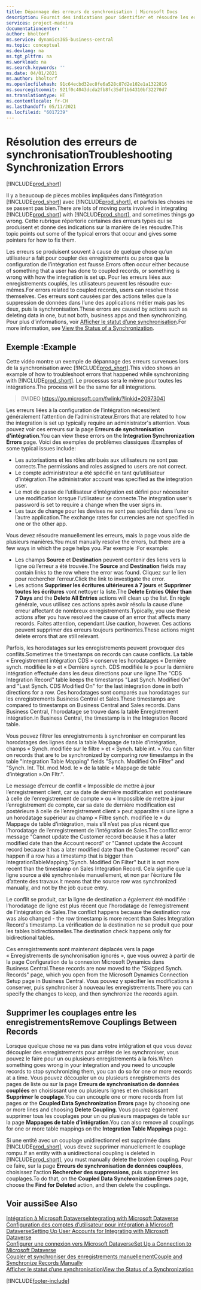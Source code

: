 ```yaml
---
title: Dépannage des erreurs de synchronisation | Microsoft Docs
description: Fournit des indications pour identifier et résoudre les erreurs de synchronisation.
services: project-madeira
documentationcenter: ''
author: bholtorf
ms.service: dynamics365-business-central
ms.topic: conceptual
ms.devlang: na
ms.tgt_pltfrm: na
ms.workload: na
ms.search.keywords: ''
ms.date: 04/01/2021
ms.author: bholtorf
ms.openlocfilehash: 91c64ecbd32ec8fe6a528c87d2e102e1a1322816
ms.sourcegitcommit: 921f0c4043dcda2fb8fc35df1b64310bf32270d7
ms.translationtype: HT
ms.contentlocale: fr-CH
ms.lasthandoff: 05/11/2021
ms.locfileid: "6017239"
---
```

# <a name="troubleshooting-synchronization-errors"></a><span data-ttu-id="a1195-103">Résolution des erreurs de synchronisation</span><span class="sxs-lookup"><span data-stu-id="a1195-103">Troubleshooting Synchronization Errors</span></span>
[!INCLUDE[prod_short](includes/cc_data_platform_banner.md)]

<span data-ttu-id="a1195-104">Il y a beaucoup de pièces mobiles impliquées dans l’intégration [!INCLUDE[prod_short](includes/prod_short.md)] avec [!INCLUDE[prod_short](includes/cds_long_md.md)], et parfois les choses ne se passent pas bien.</span><span class="sxs-lookup"><span data-stu-id="a1195-104">There are lots of moving parts involved in integrating [!INCLUDE[prod_short](includes/prod_short.md)] with [!INCLUDE[prod_short](includes/cds_long_md.md)], and sometimes things go wrong.</span></span> <span data-ttu-id="a1195-105">Cette rubrique répertorie certaines des erreurs types qui se produisent et donne des indications sur la manière de les résoudre.</span><span class="sxs-lookup"><span data-stu-id="a1195-105">This topic points out some of the typical errors that occur and gives some pointers for how to fix them.</span></span>

<span data-ttu-id="a1195-106">Les erreurs se produisent souvent à cause de quelque chose qu’un utilisateur a fait pour coupler des enregistrements ou parce que la configuration de l’intégration est fausse.</span><span class="sxs-lookup"><span data-stu-id="a1195-106">Errors often occur either because of something that a user has done to coupled records, or something is wrong with how the integration is set up.</span></span> <span data-ttu-id="a1195-107">Pour les erreurs liées aux enregistrements couplés, les utilisateurs peuvent les résoudre eux-mêmes.</span><span class="sxs-lookup"><span data-stu-id="a1195-107">For errors related to coupled records, users can resolve those themselves.</span></span> <span data-ttu-id="a1195-108">Ces erreurs sont causées par des actions telles que la suppression de données dans l’une des applications métier mais pas les deux, puis la synchronisation.</span><span class="sxs-lookup"><span data-stu-id="a1195-108">These errors are caused by actions such as deleting data in one, but not both, business apps and then synchronizing.</span></span> <span data-ttu-id="a1195-109">Pour plus d’informations, voir [Afficher le statut d’une synchronisation](admin-how-to-view-synchronization-status.md).</span><span class="sxs-lookup"><span data-stu-id="a1195-109">For more information, see [View the Status of a Synchronization](admin-how-to-view-synchronization-status.md).</span></span>

## <a name="example"></a><span data-ttu-id="a1195-110">Exemple :</span><span class="sxs-lookup"><span data-stu-id="a1195-110">Example</span></span>
<span data-ttu-id="a1195-111">Cette vidéo montre un exemple de dépannage des erreurs survenues lors de la synchronisation avec [!INCLUDE[prod_short](includes/cds_long_md.md)].</span><span class="sxs-lookup"><span data-stu-id="a1195-111">This video shows an example of how to troubleshoot errors that happened while synchronizing with [!INCLUDE[prod_short](includes/cds_long_md.md)].</span></span> <span data-ttu-id="a1195-112">Le processus sera le même pour toutes les intégrations.</span><span class="sxs-lookup"><span data-stu-id="a1195-112">The process will be the same for all integrations.</span></span> 

> [!VIDEO https://go.microsoft.com/fwlink/?linkid=2097304]

<span data-ttu-id="a1195-113">Les erreurs liées à la configuration de l’intégration nécessitent généralement l’attention de l’administrateur.</span><span class="sxs-lookup"><span data-stu-id="a1195-113">Errors that are related to how the integration is set up typically require an administrator's attention.</span></span> <span data-ttu-id="a1195-114">Vous pouvez voir ces erreurs sur la page **Erreurs de synchronisation d’intégration**.</span><span class="sxs-lookup"><span data-stu-id="a1195-114">You can view these errors on the **Integration Synchronization Errors** page.</span></span> <span data-ttu-id="a1195-115">Voici des exemples de problèmes classiques :</span><span class="sxs-lookup"><span data-stu-id="a1195-115">Examples of some typical issues include:</span></span>  
  
* <span data-ttu-id="a1195-116">Les autorisations et les rôles attribués aux utilisateurs ne sont pas corrects.</span><span class="sxs-lookup"><span data-stu-id="a1195-116">The permissions and roles assigned to users are not correct.</span></span>  
* <span data-ttu-id="a1195-117">Le compte administrateur a été spécifié en tant qu’utilisateur d’intégration.</span><span class="sxs-lookup"><span data-stu-id="a1195-117">The administrator account was specified as the integration user.</span></span>  
* <span data-ttu-id="a1195-118">Le mot de passe de l’utilisateur d’intégration est défini pour nécessiter une modification lorsque l’utilisateur se connecte.</span><span class="sxs-lookup"><span data-stu-id="a1195-118">The integration user's password is set to require a change when the user signs in.</span></span>  
* <span data-ttu-id="a1195-119">Les taux de change pour les devises ne sont pas spécifiés dans l’une ou l’autre application.</span><span class="sxs-lookup"><span data-stu-id="a1195-119">The exchange rates for currencies are not specified in one or the other app.</span></span>  
  
<span data-ttu-id="a1195-120">Vous devez résoudre manuellement les erreurs, mais la page vous aide de plusieurs manières.</span><span class="sxs-lookup"><span data-stu-id="a1195-120">You must manually resolve the errors, but there are a few ways in which the page helps you.</span></span> <span data-ttu-id="a1195-121">Par exemple :</span><span class="sxs-lookup"><span data-stu-id="a1195-121">For example:</span></span>  

* <span data-ttu-id="a1195-122">Les champs **Source** et **Destination** peuvent contenir des liens vers la ligne où l’erreur a été trouvée.</span><span class="sxs-lookup"><span data-stu-id="a1195-122">The **Source** and **Destination** fields may contain links to the row where the error was found.</span></span> <span data-ttu-id="a1195-123">Cliquez sur le lien pour rechercher l’erreur.</span><span class="sxs-lookup"><span data-stu-id="a1195-123">Click the link to investigate the error.</span></span>  
* <span data-ttu-id="a1195-124">Les actions **Supprimer les écritures ultérieures à 7 jours** et **Supprimer toutes les écritures** vont nettoyer la liste.</span><span class="sxs-lookup"><span data-stu-id="a1195-124">The **Delete Entries Older than 7 Days** and the **Delete All Entries** actions will clean up the list.</span></span> <span data-ttu-id="a1195-125">En règle générale, vous utilisez ces actions après avoir résolu la cause d’une erreur affectant de nombreux enregistrements.</span><span class="sxs-lookup"><span data-stu-id="a1195-125">Typically, you use these actions after you have resolved the cause of an error that affects many records.</span></span> <span data-ttu-id="a1195-126">Faites attention, cependant.</span><span class="sxs-lookup"><span data-stu-id="a1195-126">Use caution, however.</span></span> <span data-ttu-id="a1195-127">Ces actions peuvent supprimer des erreurs toujours pertinentes.</span><span class="sxs-lookup"><span data-stu-id="a1195-127">These actions might delete errors that are still relevant.</span></span>

<span data-ttu-id="a1195-128">Parfois, les horodatages sur les enregistrements peuvent provoquer des conflits.</span><span class="sxs-lookup"><span data-stu-id="a1195-128">Sometimes the timestamps on records can cause conflicts.</span></span> <span data-ttu-id="a1195-129">La table « Enregistrement intégration CDS » conserve les horodatages « Dernière synch. modifiée le » et « Dernière synch. CDS modifiée le » pour la dernière intégration effectuée dans les deux directions pour une ligne.</span><span class="sxs-lookup"><span data-stu-id="a1195-129">The "CDS Integration Record" table keeps the timestamps "Last Synch. Modified On" and "Last Synch. CDS Modified On" for the last integration done in both directions for a row.</span></span> <span data-ttu-id="a1195-130">Ces horodatages sont comparés aux horodatages sur les enregistrements Business Central et Sales.</span><span class="sxs-lookup"><span data-stu-id="a1195-130">These timestamps are compared to timestamps on Business Central and Sales records.</span></span> <span data-ttu-id="a1195-131">Dans Business Central, l’horodatage se trouve dans la table Enregistrement intégration.</span><span class="sxs-lookup"><span data-stu-id="a1195-131">In Business Central, the timestamp is in the Integration Record table.</span></span>

<span data-ttu-id="a1195-132">Vous pouvez filtrer les enregistrements à synchroniser en comparant les horodatages des lignes dans la table Mappage de table d’intégration, champs « Synch. modifiée sur le filtre » et « Synch. table int. ».</span><span class="sxs-lookup"><span data-stu-id="a1195-132">You can filter on records that are to be synchronized by comparing row timestamps in the table "Integration Table Mapping" fields "Synch. Modified On Filter" and "Synch. Int. Tbl.</span></span> <span data-ttu-id="a1195-133">mod.</span><span class="sxs-lookup"><span data-stu-id="a1195-133">Mod.</span></span> <span data-ttu-id="a1195-134">le » de la table « Mappage de table d’intégration ».</span><span class="sxs-lookup"><span data-stu-id="a1195-134">On Fltr.".</span></span>

<span data-ttu-id="a1195-135">Le message d’erreur de conflit « Impossible de mettre à jour l’enregistrement client, car sa date de dernière modification est postérieure à celle de l’enregistrement de compte » ou « Impossible de mettre à jour l’enregistrement de compte, car sa date de dernière modification est postérieure à celle de l’enregistrement client » peut apparaître si une ligne a un horodatage supérieur au champ « Filtre synch. modifiée le » du Mappage de table d’intégration, mais s’il n’est pas plus récent que l’horodatage de l’enregistrement de l’intégration de Sales.</span><span class="sxs-lookup"><span data-stu-id="a1195-135">The conflict error message "Cannot update the Customer record because it has a later modified date than the Account record" or "Cannot update the Account record because it has a later modified date than the Customer record" can happen if a row has a timestamp that is bigger than IntegrationTableMapping."Synch. Modified On Filter" but it is not more recent than the timestamp on Sales Integration Record.</span></span> <span data-ttu-id="a1195-136">Cela signifie que la ligne source a été synchronisée manuellement, et non par l’écriture file d’attente des travaux.</span><span class="sxs-lookup"><span data-stu-id="a1195-136">It means that the source row was synchronized manually, and not by the job queue entry.</span></span> 

<span data-ttu-id="a1195-137">Le conflit se produit, car la ligne de destination a également été modifiée : l’horodatage de ligne est plus récent que l’horodatage de l’enregistrement de l’intégration de Sales.</span><span class="sxs-lookup"><span data-stu-id="a1195-137">The conflict happens because the destination row was also changed  - the row timestamp is more recent than Sales Integration Record's timestamp.</span></span> <span data-ttu-id="a1195-138">La vérification de la destination ne se produit que pour les tables bidirectionnelles.</span><span class="sxs-lookup"><span data-stu-id="a1195-138">The destination check happens only for bidirectional tables.</span></span> 

<span data-ttu-id="a1195-139">Ces enregistrements sont maintenant déplacés vers la page « Enregistrements de synchronisation ignorés », que vous ouvrez à partir de la page Configuration de la connexion Microsoft Dynamics dans Business Central.</span><span class="sxs-lookup"><span data-stu-id="a1195-139">These records are now moved to the "Skipped Synch. Records" page, which you open from the Microsoft Dynamics Connection Setup page in Business Central.</span></span> <span data-ttu-id="a1195-140">Vous pouvez y spécifier les modifications à conserver, puis synchroniser à nouveau les enregistrements.</span><span class="sxs-lookup"><span data-stu-id="a1195-140">There you can specify the changes to keep, and then synchronize the records again.</span></span>

## <a name="remove-couplings-between-records"></a><span data-ttu-id="a1195-141">Supprimer les couplages entre les enregistrements</span><span class="sxs-lookup"><span data-stu-id="a1195-141">Remove Couplings Between Records</span></span>
<span data-ttu-id="a1195-142">Lorsque quelque chose ne va pas dans votre intégration et que vous devez découpler des enregistrements pour arrêter de les synchroniser, vous pouvez le faire pour un ou plusieurs enregistrements à la fois.</span><span class="sxs-lookup"><span data-stu-id="a1195-142">When something goes wrong in your integration and you need to uncouple records to stop synchronizing them, you can do so for one or more records at a time.</span></span> <span data-ttu-id="a1195-143">Vous pouvez découpler un ou plusieurs enregistrements des pages de liste ou sur la page **Erreurs de synchronisation de données couplées** en choisissant une ou plusieurs lignes et en choisissant **Supprimer le couplage**.</span><span class="sxs-lookup"><span data-stu-id="a1195-143">You can uncouple one or more records from list pages or the **Coupled Data Synchronization Errors** page by choosing one or more lines and choosing **Delete Coupling**.</span></span> <span data-ttu-id="a1195-144">Vous pouvez également supprimer tous les couplages pour un ou plusieurs mappages de table sur la page **Mappages de table d’intégration**.</span><span class="sxs-lookup"><span data-stu-id="a1195-144">You can also remove all couplings for one or more table mappings on the **Integration Table Mappings** page.</span></span> 

<span data-ttu-id="a1195-145">Si une entité avec un couplage unidirectionnel est supprimée dans [!INCLUDE[prod_short](includes/prod_short.md)], vous devez supprimer manuellement le couplage rompu.</span><span class="sxs-lookup"><span data-stu-id="a1195-145">If an entity with a unidirectional coupling is deleted in [!INCLUDE[prod_short](includes/prod_short.md)], you must manually delete the broken coupling.</span></span> <span data-ttu-id="a1195-146">Pour ce faire, sur la page **Erreurs de synchronisation de données couplées**, choisissez l′action **Rechercher des suppressions**, puis supprimez les couplages.</span><span class="sxs-lookup"><span data-stu-id="a1195-146">To do that, on the **Coupled Data Synchronization Errors** page, choose the **Find for Deleted** action, and then delete the couplings.</span></span>

## <a name="see-also"></a><span data-ttu-id="a1195-147">Voir aussi</span><span class="sxs-lookup"><span data-stu-id="a1195-147">See Also</span></span>
[<span data-ttu-id="a1195-148">Intégration à Microsoft Dataverse</span><span class="sxs-lookup"><span data-stu-id="a1195-148">Integrating with Microsoft Dataverse</span></span>](admin-prepare-dynamics-365-for-sales-for-integration.md)  
[<span data-ttu-id="a1195-149">Configuration des comptes d’utilisateur pour intégration à Microsoft Dataverse</span><span class="sxs-lookup"><span data-stu-id="a1195-149">Setting Up User Accounts for Integrating with Microsoft Dataverse</span></span>](admin-setting-up-integration-with-dynamics-sales.md)  
[<span data-ttu-id="a1195-150">Configurer une connexion vers Microsoft Dataverse</span><span class="sxs-lookup"><span data-stu-id="a1195-150">Set Up a Connection to Microsoft Dataverse</span></span>](admin-how-to-set-up-a-dynamics-crm-connection.md)  
[<span data-ttu-id="a1195-151">Coupler et synchroniser des enregistrements manuellement</span><span class="sxs-lookup"><span data-stu-id="a1195-151">Couple and Synchronize Records Manually</span></span>](admin-how-to-couple-and-synchronize-records-manually.md)  
[<span data-ttu-id="a1195-152">Afficher le statut d’une synchronisation</span><span class="sxs-lookup"><span data-stu-id="a1195-152">View the Status of a Synchronization</span></span>](admin-how-to-view-synchronization-status.md)  


[!INCLUDE[footer-include](includes/footer-banner.md)]